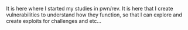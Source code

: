 It is here where I started my studies in pwn/rev. It is here that I create vulnerabilities to understand how they function, so that I can explore and create exploits for challenges and etc...
